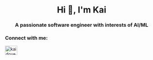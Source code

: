 <h1 align="center">Hi 👋, I'm Kai</h1>
<h3 align="center">A passionate software engineer with interests of AI/ML</h3>

<h3 align="left">Connect with me:</h3>
<p align="left">
<a href="https://www.leetcode.com/kaidove" target="blank"><img align="center" src="https://raw.githubusercontent.com/rahuldkjain/github-profile-readme-generator/master/src/images/icons/Social/leet-code.svg" alt="kaidove" height="30" width="40" /></a>
</p>

